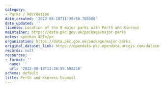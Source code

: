 ```yaml
---
category:
- Parks / Recreation
date_created: '2022-08-18T11:39:50.708008'
date_updated: ''
license: Location of the 8 major parks with Perth and Kinross
maintainer: https://data.pkc.gov.uk/package/major-parks
notes: <p>ckan API</p>
organization: https://data.pkc.gov.uk/package/major-parks
original_dataset_link: https://opendata-pkc.opendata.arcgis.com/datasets/eb47b24b436442bd96c520aecc26ae72_0.zip?outSR=%7B%22latestWkid%22%3A27700%2C%22wkid%22%3A27700%7D
records: null
resources:
- format: ''
  name: ''
  url: '2022-08-18T11:36:59.692210'
schema: default
title: Perth and Kinross Council
---
```

